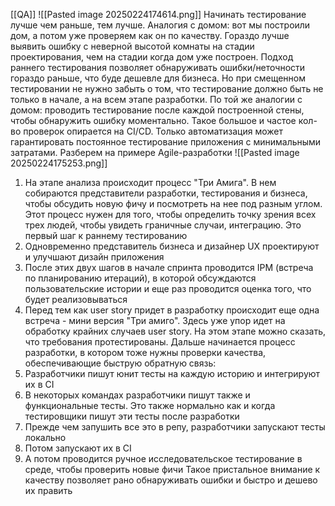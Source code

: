[[QA]]
![[Pasted image 20250224174614.png]]
Начинать тестирование лучше чем раньше, тем лучше. Аналогия с домом: вот мы построили дом, а потом уже проверяем как он по качеству. Гораздо лучше выявить ошибку с неверной высотой комнаты на стадии проектирования, чем на стадии когда дом уже построен. Подход раннего тестирования позволяет обнаруживать ошибки/неточности гораздо раньше, что буде дешевле для бизнеса.
Но при смещенном тестировании не нужно забыть о том, что тестирование должно быть не только в начале, а на всем этапе разработки. По той же аналогии с домом: проводить тестирование после каждой построенной стены, чтобы обнаружить ошибку моментально. 
Такое большое и частое кол-во проверок опирается на CI/CD. Только автоматизация может гарантировать постоянное тестирование приложения с минимальными затратами. 
Разберем на примере Agile-разработки
![[Pasted image 20250224175253.png]]
1. На этапе анализа происходит процесс "Три Амига". В нем собираются представители разработки, тестирования и бизнеса, чтобы обсудить новую фичу и посмотреть на нее под разным углом. Этот процесс нужен для того, чтобы определить точку зрения всех трех людей, чтобы увидеть граничные случаи, интеграцию. Это первый шаг к раннему тестированию
2. Одновременно представитель бизнеса и дизайнер UX проектируют и улучшают дизайн приложения
3. После этих двух шагов в начале спринта проводится IPM (встреча по планированию итераций), в которой обсуждаются пользовательские истории и еще раз проводится оценка того, что будет реализовываться
4. Перед тем как user story придет в разработку происходит еще одна встреча - мини версия "Три амиго". Здесь уже упор идет на обработку крайних случаев user story. На этом этапе можно сказать, что требования протестированы. 
Дальше начинается процесс разработки, в котором тоже нужны проверки качества, обеспечивающие быструю обратную связь:
1. Разработчики пишут юнит тесты на каждую историю и интегрируют их в CI
2. В некоторых командах разработчики пишут также и функциональные тесты. Это также нормально как и когда тестировщики пишут эти тесты после разработки
3. Прежде чем запушить все это в репу, разработчики запускают тесты локально
4. Потом запускают их в CI
5. А потом проводится ручное исследовательское тестирование в среде, чтобы проверить новые фичи
Такое пристальное внимание к качеству позволяет рано обнаруживать ошибки и быстро и дешево их править